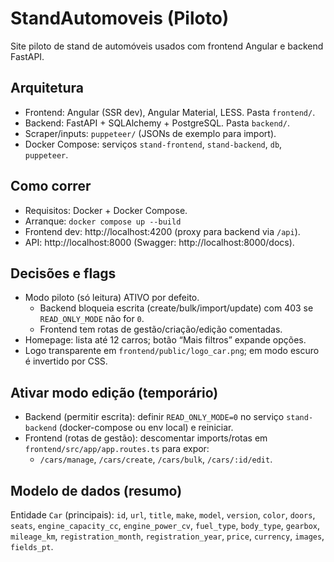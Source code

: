 # StandAutomoveis (Piloto)

Site piloto de stand de automóveis usados com frontend Angular e backend FastAPI.

## Arquitetura
- Frontend: Angular (SSR dev), Angular Material, LESS. Pasta `frontend/`.
- Backend: FastAPI + SQLAlchemy + PostgreSQL. Pasta `backend/`.
- Scraper/inputs: `puppeteer/` (JSONs de exemplo para import).
- Docker Compose: serviços `stand-frontend`, `stand-backend`, `db`, `puppeteer`.

## Como correr
- Requisitos: Docker + Docker Compose.
- Arranque: `docker compose up --build`
- Frontend dev: http://localhost:4200 (proxy para backend via `/api`).
- API: http://localhost:8000 (Swagger: http://localhost:8000/docs).

## Decisões e flags
- Modo piloto (só leitura) ATIVO por defeito.
  - Backend bloqueia escrita (create/bulk/import/update) com 403 se `READ_ONLY_MODE` não for `0`.
  - Frontend tem rotas de gestão/criação/edição comentadas.
- Homepage: lista até 12 carros; botão “Mais filtros” expande opções.
- Logo transparente em `frontend/public/logo_car.png`; em modo escuro é invertido por CSS.

## Ativar modo edição (temporário)
- Backend (permitir escrita): definir `READ_ONLY_MODE=0` no serviço `stand-backend` (docker-compose ou env local) e reiniciar.
- Frontend (rotas de gestão): descomentar imports/rotas em `frontend/src/app/app.routes.ts` para expor:
  - `/cars/manage`, `/cars/create`, `/cars/bulk`, `/cars/:id/edit`.

## Modelo de dados (resumo)
Entidade `Car` (principais): `id`, `url`, `title`, `make`, `model`, `version`, `color`, `doors`, `seats`, `engine_capacity_cc`, `engine_power_cv`, `fuel_type`, `body_type`, `gearbox`, `mileage_km`, `registration_month`, `registration_year`, `price`, `currency`, `images`, `fields_pt`.


